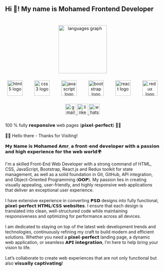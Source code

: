 <h2 align="left">Hi 👋! My name is Mohamed Frontend Developer</h2>

###

<br clear="both">

<div align="center">
  <img src="https://github-readme-stats.vercel.app/api/top-langs?username=Mohamed-f22&locale=en&hide_title=false&layout=compact&card_width=320&langs_count=5&theme=dark&hide_border=true" height="157" alt="languages graph"  />
</div>

###

<div align="center">
  <img src="https://cdn.jsdelivr.net/gh/devicons/devicon/icons/html5/html5-original.svg" height="50" alt="html5 logo"  />
  <img width="30" />
  <img src="https://cdn.jsdelivr.net/gh/devicons/devicon/icons/css3/css3-original.svg" height="50" alt="css3 logo"  />
  <img width="30" />
  <img src="https://cdn.jsdelivr.net/gh/devicons/devicon/icons/javascript/javascript-original.svg" height="50" alt="javascript logo"  />
  <img width="30" />
  <img src="https://cdn.jsdelivr.net/gh/devicons/devicon/icons/bootstrap/bootstrap-original.svg" height="50" alt="bootstrap logo"  />
  <img width="30" />
  <img src="https://cdn.jsdelivr.net/gh/devicons/devicon/icons/react/react-original.svg" height="50" alt="react logo"  />
  <img width="30" />
  <img src="https://cdn.jsdelivr.net/gh/devicons/devicon/icons/redux/redux-original.svg" height="50" alt="redux logo"  />
</div>

###

<div align="center">
  <a href="mhamr2712@gmail.com" target="_blank">
    <img src="https://img.shields.io/static/v1?message=Gmail&logo=gmail&label=&color=D14836&logoColor=white&labelColor=&style=for-the-badge" height="35" alt="gmail logo"  />
  </a>
  <a href="https://www.linkedin.com/in/mohamed-amr-1b345930b/" target="_blank">
    <img src="https://img.shields.io/static/v1?message=LinkedIn&logo=linkedin&label=&color=0077B5&logoColor=white&labelColor=&style=for-the-badge" height="35" alt="linkedin logo"  />
  </a>
  <a href="https://wa.me/201092592789" target="_blank">
    <img src="https://img.shields.io/static/v1?message=Whatsapp&logo=whatsapp&label=&color=25D366&logoColor=white&labelColor=&style=for-the-badge" height="35" alt="whatsapp logo"  />
  </a>
</div>

###

<p align="left">100 % fully 𝗿𝗲𝘀𝗽𝗼𝗻𝘀𝗶𝘃𝗲 web pages (𝗽𝗶𝘅𝗲𝗹-𝗽𝗲𝗿𝗳𝗲𝗰𝘁) 👌🏽<br><br>👋🏽 Hello there - Thanks for Visiting!<br><br>𝗠𝘆 𝗡𝗮𝗺𝗲 𝗶𝘀 𝗠𝗼𝗵𝗮𝗺𝗲𝗱 𝗔𝗺𝗿, 𝗮 𝗳𝗿𝗼𝗻𝘁-𝗲𝗻𝗱 𝗱𝗲𝘃𝗲𝗹𝗼𝗽𝗲𝗿 𝘄𝗶𝘁𝗵 𝗮 𝗽𝗮𝘀𝘀𝗶𝗼𝗻 𝗮𝗻𝗱 𝗵𝗶𝗴𝗵 𝗲𝘅𝗽𝗲𝗿𝗶𝗲𝗻𝗰𝗲 𝗳𝗼𝗿 𝘁𝗵𝗲 𝘄𝗲𝗯 𝘄𝗼𝗿𝗹𝗱🌍<br><br>I'm a skilled Front-End Web Developer with a strong command of HTML, CSS, JavaScript, Bootstrap, React.js and Redux toolkit for state management, as well as a solid foundation in Git, GitHub, API integration, and Object-Oriented Programming (𝗢𝗢𝗣). My passion lies in creating visually appealing, user-friendly, and highly responsive web applications that deliver an exceptional user experience.<br><br>I have extensive experience in converting 𝗣𝗦𝗗 designs into fully functional, 𝗽𝗶𝘅𝗲𝗹-𝗽𝗲𝗿𝗳𝗲𝗰𝘁 𝗛𝗧𝗠𝗟/𝗖𝗦𝗦 𝘄𝗲𝗯𝘀𝗶𝘁𝗲𝘀. I ensure that each design is translated into clean, well-structured code while maintaining responsiveness and optimizing for performance across all devices.<br><br>I am dedicated to staying on top of the latest web development trends and technologies, continuously refining my craft to build modern and efficient solutions. Whether you need a 𝗽𝗶𝘅𝗲𝗹-𝗽𝗲𝗿𝗳𝗲𝗰𝘁 landing page, a dynamic web application, or seamless 𝗔𝗣𝗜 𝗶𝗻𝘁𝗲𝗴𝗿𝗮𝘁𝗶𝗼𝗻, I’m here to help bring your vision to life.<br><br>Let’s collaborate to create web experiences that are not only functional but also 𝘃𝗶𝘀𝘂𝗮𝗹𝗹𝘆 𝗰𝗮𝗽𝘁𝗶𝘃𝗮𝘁𝗶𝗻𝗴!</p>

###
